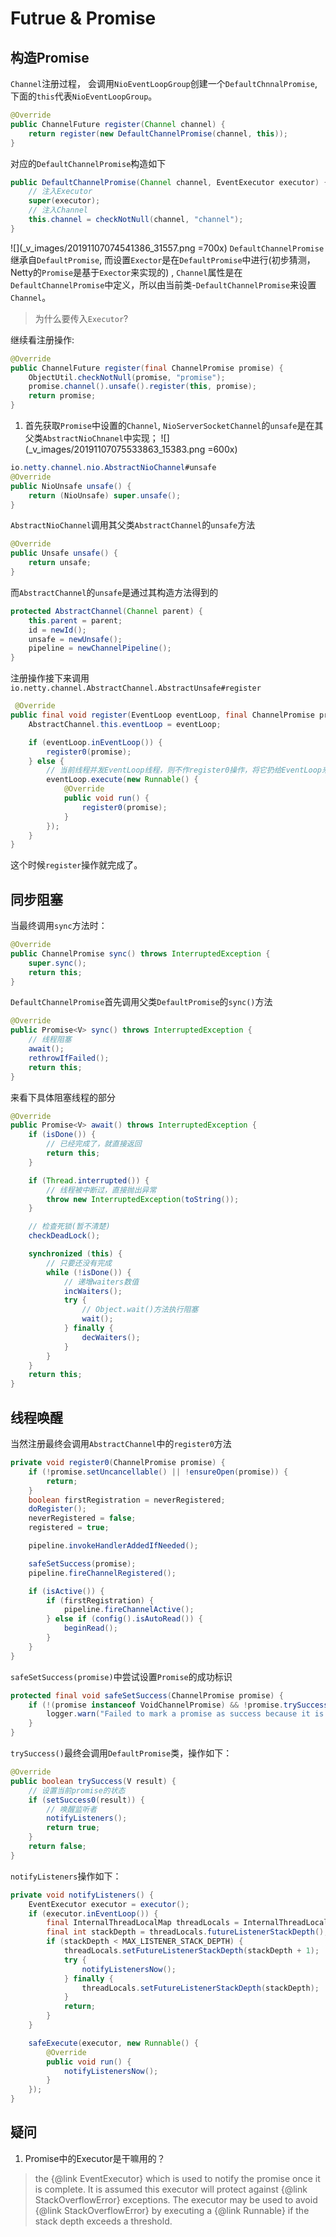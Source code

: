 # Futrue & Promise

## 构造Promise
`Channel`注册过程， 会调用`NioEventLoopGroup`创建一个`DefaultChnnalPromise`, 下面的`this`代表`NioEventLoopGroup`。
```java
@Override
public ChannelFuture register(Channel channel) {
    return register(new DefaultChannelPromise(channel, this));
}
```
对应的`DefaultChannelPromise`构造如下
```java
public DefaultChannelPromise(Channel channel, EventExecutor executor) {
    // 注入Executor
    super(executor);
    // 注入Channel
    this.channel = checkNotNull(channel, "channel");
}
```
![](_v_images/20191107074541386_31557.png =700x)
`DefaultChannelPromise`继承自`DefaultPromise`, 而设置`Exector`是在`DefaultPromise`中进行(初步猜测，Netty的`Promise`是基于`Exector`来实现的) , `Channel`属性是在`DefaultChannelPromise`中定义，所以由当前类-`DefaultChannelPromise`来设置`Channel`。
> 为什么要传入`Executor`?

继续看注册操作:
```java
@Override
public ChannelFuture register(final ChannelPromise promise) {
    ObjectUtil.checkNotNull(promise, "promise");
    promise.channel().unsafe().register(this, promise);
    return promise;
}
```
1. 首先获取`Promise`中设置的`Channel`, `NioServerSocketChannel`的`unsafe`是在其父类`AbstractNioChnanel`中实现；
![](_v_images/20191107075533863_15383.png =600x)
```java
io.netty.channel.nio.AbstractNioChannel#unsafe
@Override
public NioUnsafe unsafe() {
    return (NioUnsafe) super.unsafe();
}
```
`AbstractNioChannel`调用其父类`AbstractChannel`的`unsafe`方法
```java
@Override
public Unsafe unsafe() {
    return unsafe;
}
```
而`AbstractChannel`的`unsafe`是通过其构造方法得到的
```java
protected AbstractChannel(Channel parent) {
    this.parent = parent;
    id = newId();
    unsafe = newUnsafe();
    pipeline = newChannelPipeline();
}
```
注册操作接下来调用`io.netty.channel.AbstractChannel.AbstractUnsafe#register`
```java
 @Override
public final void register(EventLoop eventLoop, final ChannelPromise promise) {
    AbstractChannel.this.eventLoop = eventLoop;

    if (eventLoop.inEventLoop()) {
        register0(promise);
    } else {
        // 当前线程并发EventLoop线程，则不作register0操作，将它扔给EventLoop来执行
        eventLoop.execute(new Runnable() {
            @Override
            public void run() {
                register0(promise);
            }
        });
    }
}
```
这个时候`register`操作就完成了。

## 同步阻塞
当最终调用`sync`方法时：
```java
@Override
public ChannelPromise sync() throws InterruptedException {
    super.sync();
    return this;
}
```
`DefaultChannelPromise`首先调用父类`DefaultPromise`的`sync()`方法
```java
@Override
public Promise<V> sync() throws InterruptedException {
    // 线程阻塞
    await();
    rethrowIfFailed();
    return this;
}
```
来看下具体阻塞线程的部分
```java
@Override
public Promise<V> await() throws InterruptedException {
    if (isDone()) {
        // 已经完成了，就直接返回
        return this;
    }

    if (Thread.interrupted()) {
        // 线程被中断过，直接抛出异常
        throw new InterruptedException(toString());
    }

    // 检查死锁(暂不清楚)
    checkDeadLock();

    synchronized (this) {
        // 只要还没有完成
        while (!isDone()) {
            // 递增waiters数值
            incWaiters();
            try {
                // Object.wait()方法执行阻塞
                wait();
            } finally {
                decWaiters();
            }
        }
    }
    return this;
}
```

## 线程唤醒
当然注册最终会调用`AbstractChannel`中的`register0`方法
```java
private void register0(ChannelPromise promise) {
    if (!promise.setUncancellable() || !ensureOpen(promise)) {
        return;
    }
    boolean firstRegistration = neverRegistered;
    doRegister();
    neverRegistered = false;
    registered = true;

    pipeline.invokeHandlerAddedIfNeeded();

    safeSetSuccess(promise);
    pipeline.fireChannelRegistered();

    if (isActive()) {
        if (firstRegistration) {
            pipeline.fireChannelActive();
        } else if (config().isAutoRead()) {
            beginRead();
        }
    }
}
```
`safeSetSuccess(promise)`中尝试设置`Promise`的成功标识
```java
protected final void safeSetSuccess(ChannelPromise promise) {
    if (!(promise instanceof VoidChannelPromise) && !promise.trySuccess()) {
        logger.warn("Failed to mark a promise as success because it is done already: {}", promise);
    }
}
```
`trySuccess()`最终会调用`DefaultPromise`类，操作如下：
```java
@Override
public boolean trySuccess(V result) {
    // 设置当前promise的状态
    if (setSuccess0(result)) {
        // 唤醒监听者
        notifyListeners();
        return true;
    }
    return false;
}
```
`notifyListeners`操作如下：
```java
private void notifyListeners() {
    EventExecutor executor = executor();
    if (executor.inEventLoop()) {
        final InternalThreadLocalMap threadLocals = InternalThreadLocalMap.get();
        final int stackDepth = threadLocals.futureListenerStackDepth();
        if (stackDepth < MAX_LISTENER_STACK_DEPTH) {
            threadLocals.setFutureListenerStackDepth(stackDepth + 1);
            try {
                notifyListenersNow();
            } finally {
                threadLocals.setFutureListenerStackDepth(stackDepth);
            }
            return;
        }
    }

    safeExecute(executor, new Runnable() {
        @Override
        public void run() {
            notifyListenersNow();
        }
    });
}
```

## 疑问
1. Promise中的Executor是干嘛用的？
>  the {@link EventExecutor} which is used to notify the promise once it is complete. It is assumed this executor will protect against {@link StackOverflowError} exceptions. The executor may be used to avoid {@link StackOverflowError} by executing a {@link Runnable} if the stack depth exceeds a threshold.
